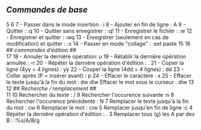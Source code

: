  ## _Commandes de base_ ##
  5 
  6 
  7 - Passer dans le mode insertion : i
  8 - Ajouter en fin de ligne : A
  9 - Quitter : :q
 10 - Quitter sans enregistrer : :q!
 11 - Enregistrer le fichier : :w
 12 - Enregistrer et quitter : :wq
 13 - Enregistrer (seulement en cas de modification) et quitter : :x
 14 - Passer en mode "collage" : :set paste
 15 
 16 ## _commandes d'édition_ ##  
 17 
 18 - Annuler la dernière opération: u
 19 - Rétablir la dernière opération annulée : <control>-r
 20 - Répéter la dernière opération d'édition : .
 21 - Copier la ligne (4yy = 4 lignes) : yy
 22 - Couper la ligne (4dd = 4 lignes) : dd
 23 - Coller après (P = insérer avant) : p
 24 - Effacer le caractère : x
 25 - Effacer le texte jusqu'à la fin du mot : dw
diw   Effacer le mot sous le curseur : diw
 13 
 12 ## _Recherche / remplacement_ ##  
 11 
 10 Rechercher du texte : /
  9 Rechercher l'occurence suivante :n
  8 Rechercher l'occurence précédente : N
  7 Remplacer le texte jusqu'à la fin du mot : cw
  6 Remplacer le mot : ciw
  5 Remplacer jusqu'en fin de ligne :c
  4  Répéter la dernière opération d'édition : .
  3 Remplacer tous (g) les A par des B : :%s/A/B/g

